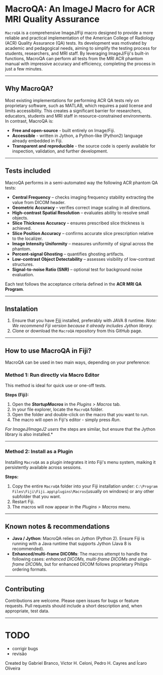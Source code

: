 # MacroQA: An ImageJ Macro for ACR MRI Quality Assurance
`MacroQA` is a comprehensive ImageJ/Fiji macro designed to provide a more reliable and practical implementation of the American College of Radiology (ACR) Quality Assurance (QA) tests. Its development was motivated by academic and pedagogical needs, aiming to simplify the testing process for students, researchers, and MRI staff. By leveraging ImageJ/Fiji's built-in functions, MacroQA can perform all tests from the MRI ACR phantom manual with impressive accuracy and efficiency, completing the process in just a few minutes.

---

## Why MacroQA?
Most existing implementations for performing ACR QA tests rely on proprietary software, such as MATLAB, which requires a paid license and limits accessibility. This creates a significant barrier for researchers, educators, students and MRI staff in resource-constrained environments.\
In contrast, MacroQA is:
- **Free and open-source** - built entirely on Image/Fiji.
- **Accessible** - written in Jython, a Python-like (Python2) language already embedded in Fiji.
- **Transparent and reproducible** - the source code is openly available for inspection, validation, and further development.

---

## Tests included
MacroQA performs in a semi-automated way the following ACR phantom QA tests:
- **Central Frequency** – checks imaging frequency stability extracting the value from DICOM header.  
- **Geometric Accuracy** – verifies correct image scaling in all directions.  
- **High-contrast Spatial Resolution** – evaluates ability to resolve small objects.  
- **Slice Thickness Accuracy** – ensures prescribed slice thickness is achieved.  
- **Slice Position Accuracy** – confirms accurate slice prescription relative to the localizer.  
- **Image Intensity Uniformity** – measures uniformity of signal across the phantom.  
- **Percent-signal Ghosting** – quantifies ghosting artifacts.  
- **Low-contrast Object Detectability** – assesses visibility of low-contrast structures.  
- **Signal-to-noise Ratio (SNR)** – optional test for background noise evaluation.  

Each test follows the acceptance criteria defined in the **ACR MRI QA Program**.  

---

## Instalation
1. Ensure that you have [Fiji](https://imagej.net/software/fiji/) installed, preferably with JAVA 8 runtime.
*Note: We recommend Fiji version because it already includes Jython library.*
2. Clone or download the `MacroQA` repository from this GitHub page.

---

## How to use MacroQA in Fiji?
MacroQA can be used in two main ways, depending on your preference:

### Method 1: Run directly via Macro Editor
This method is ideal for quick use or one-off tests.

**Steps (Fiji):**
1. Open the ***StartupMacros*** in the *Plugins > Macros* tab.
2. In your file explorer, locate the `MacroQA` folder.
3. Open the folder and double-click on the macro that you want to run.
4. The macro will open in Fiji's editor - simply press *Run*.

*For ImageJ/ImageJ2 users* the steps are similar, but ensure that the Jython library is also installed.*

---

### Method 2: Install as a Plugin
Installing `MacroQA` as a plugin integrates it into Fiji's menu system, maiking it persistently available across sessions.

**Steps:**
1. Copy the entire `MacroQA` folder into your Fiji installation under: `C:\Program Files\Fiji\Fiji.app\plugins\Macros`(usually on windows) or any other subfolder that you want.
2. Restart Fiji.
3. The macros will now appear in the *Plugins > Macros* menu.

---

## Known notes & recommendations
- **Java / Jython**: MacroQA relies on Jython (Python 2). Ensure Fiji is running with a Java runtime that supports Jython (Java 8 is recommended).  
- **Enhanced/multi-frame DICOMs**: The macros attempt to handle the following cases: *enhanced DICOMs, multi-frame DICOMs and single-frame DICOMs*, but for enhanced DICOM follows proprietary Philips ordering formats.

---

## Contributing
Contributions are welcome. Please open issues for bugs or feature requests. Pull requests should include a short description and, when appropriate, test data.

---

# TODO
- corrigir bugs
- revisão

Created by Gabriel Branco, Victor H. Celoni, Pedro H. Cayres and Ícaro Oliveira
